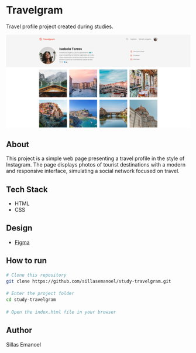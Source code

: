 # Travelgram

Travel profile project created during studies.

![Preview](.github/preview.png)

## About

This project is a simple web page presenting a travel profile in the style of Instagram. The page displays photos of tourist destinations with a modern and responsive interface, simulating a social network focused on travel.

## Tech Stack

- HTML
- CSS

## Design

- [Figma](https://www.figma.com/design/JEMj0VQCqK7ENIm1vayL9a/Perfil-de-viagens--Community-?m=auto&t=HMF6kf1r1gTF1Axq-6)

## How to run

```bash
# Clone this repository
git clone https://github.com/sillasemanoel/study-travelgram.git

# Enter the project folder
cd study-travelgram

# Open the index.html file in your browser
```

## Author

Sillas Emanoel
